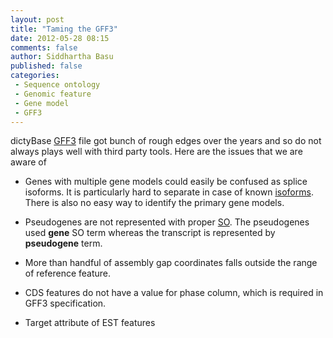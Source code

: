 ```yaml
---
layout: post
title: "Taming the GFF3"
date: 2012-05-28 08:15
comments: false
author: Siddhartha Basu
published: false
categories: 
 - Sequence ontology
 - Genomic feature
 - Gene model
 - GFF3
---
```


dictyBase [GFF3](http://dictybase.org/download/gff3/dicty_gff3.zip) file got
bunch of rough edges over the years and so do not always plays well with third
party tools. Here are the issues that we are aware of
* Genes with multiple gene models could easily be confused as splice isoforms. It is
  particularly hard to separate in case of known
  [isoforms](http://dictybase.org/Downloads/alternative_transcripts.html). There is also
  no easy way to identify the primary gene models.

* Pseudogenes are not represented with proper
  [SO](http://www.sequenceontology.org/resources/intro.html). The pseudogenes used
  __gene__ SO term whereas the transcript is represented by __pseudogene__ term. 

* More than handful of assembly gap coordinates falls outside the range of reference
  feature.

* CDS features do not have a value for phase column,  which is required in GFF3
  specification.

* Target attribute of EST features 
